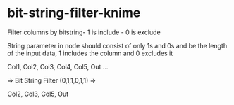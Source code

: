 bit-string-filter-knime
=======================

Filter columns by bitstring- 1 is include - 0 is exclude

String parameter in node should consist of only 1s and 0s and be the length of the input data, 1 includes the column and 0 excludes it

Col1, Col2, Col3, Col4, Col5, Out
...

=> Bit String Filter (0,1,1,0,1,1) =>

Col2, Col3, Col5, Out
